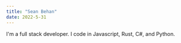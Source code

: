 ```yaml
---
title: "Sean Behan"
date: 2022-5-31
---
```


I'm a full stack developer. I code in Javascript, Rust, C#, and Python.
